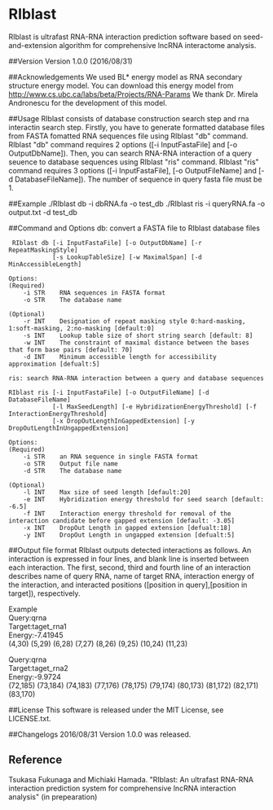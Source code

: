 # RIblast
RIblast is ultrafast RNA-RNA interaction prediction software based on seed-and-extension algorithm for comprehensive lncRNA interactome analysis.

##Version
Version 1.0.0 (2016/08/31)

##Acknowledgements
We used BL* energy model as RNA secondary structure energy model.
You can download this energy model from  http://www.cs.ubc.ca/labs/beta/Projects/RNA-Params
We thank Dr. Mirela Andronescu for the development of this model.

##Usage
RIblast consists of database construction search step and rna interactin search step. Firstly, you have to generate formatted database files from FASTA fomatted RNA sequences file using RIblast "db" command. RIblast "db" command requires 2 options ([-i InputFastaFile] and [-o OutputDbName]). Then, you can search RNA-RNA interaction of a query seuence to database sequences using RIblast "ris" command. RIblast "ris" command requires 3 options ([-i InputFastaFile], [-o OutputFileName] and [-d DatabaseFileName]). The number of sequence in query fasta file must be 1.

##Example
    ./RIblast db -i dbRNA.fa -o test_db
    ./RIblast ris -i queryRNA.fa -o output.txt -d test_db

##Command and Options
    db: convert a FASTA file to RIblast database files  

     RIblast db [-i InputFastaFile] [-o OutputDbName] [-r RepeatMaskingStyle]  
                [-s LookupTableSize] [-w MaximalSpan] [-d MinAccessibleLength]  
   
    Options:
    (Required)
        -i STR    RNA sequences in FASTA format
        -o STR    The database name
        
    (Optional) 
        -r INT    Designation of repeat masking style 0:hard-masking, 1:soft-masking, 2:no-masking [default:0]
        -s INT    Lookup table size of short string search [default: 8]
        -w INT    The constraint of maximal distance between the bases that form base pairs [default: 70]
        -d INT    Minimum accessible length for accessibility approximation [defualt:5]
        
    ris: search RNA-RNA interaction between a query and database sequences
    
    RIblast ris [-i InputFastaFile] [-o OutputFileName] [-d DatabaseFileName]
                [-l MaxSeedLength] [-e HybridizationEnergyThreshold] [-f InteractionEnergyThreshold]
                [-x DropOutLengthInGappedExtension] [-y DropOutLengthInUngappedExtension]
                
    Options:
    (Required)
        -i STR    an RNA sequence in single FASTA format
        -o STR    Output file name
        -d STR    The database name
        
    (Optional)
        -l INT    Max size of seed length [default:20]
        -e INT    Hybridization energy threshold for seed search [default: -6.5]
        -f INT    Interaction energy threshold for removal of the interaction candidate before gapped extension [default: -3.05]
        -x INT    DropOut Length in gapped extension [defualt:18]
        -y INT    DropOut Length in ungapped extension [defualt:5]

##Output file format
RIblast outputs detected interactions as follows.
An interaction is expressed in four lines, and blank line is inserted between each interaction.
The first, second, third and fourth line of an interaction describes name of query RNA, name of target RNA, interaction energy of the interaction, and interacted positions ([position in query],[position in target]), respectively.

Example  
Query:qrna  
Target:taget_rna1  
Energy:-7.41945  
(4,30) (5,29) (6,28) (7,27) (8,26) (9,25) (10,24) (11,23)  

Query:qrna  
Target:taget_rna2  
Energy:-9.9724  
(72,185) (73,184) (74,183) (77,176) (78,175) (79,174) (80,173) (81,172) (82,171) (83,170) 

##License
This software is released under the MIT License, see LICENSE.txt.

##Changelogs
2016/08/31 Version 1.0.0 was released.

## Reference
Tsukasa Fukunaga and Michiaki Hamada. "RIblast: An ultrafast RNA-RNA interaction prediction system for comprehensive lncRNA interaction analysis" (in prepearation)
